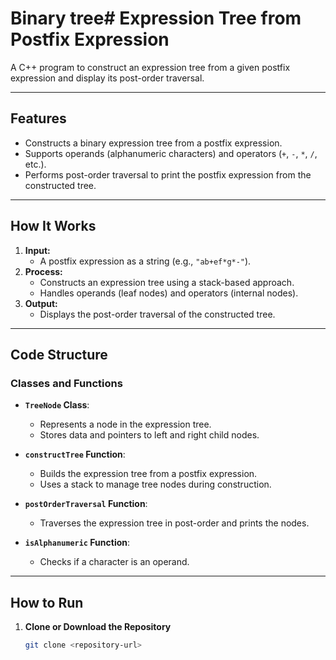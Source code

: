 # Binary tree# Expression Tree from Postfix Expression

A C++ program to construct an expression tree from a given postfix expression and display its post-order traversal.

---

## Features

- Constructs a binary expression tree from a postfix expression.
- Supports operands (alphanumeric characters) and operators (`+`, `-`, `*`, `/`, etc.).
- Performs post-order traversal to print the postfix expression from the constructed tree.

---

## How It Works

1. **Input:** 
   - A postfix expression as a string (e.g., `"ab+ef*g*-"`).
2. **Process:** 
   - Constructs an expression tree using a stack-based approach.
   - Handles operands (leaf nodes) and operators (internal nodes).
3. **Output:** 
   - Displays the post-order traversal of the constructed tree.

---

## Code Structure

### Classes and Functions
- **`TreeNode` Class**:
  - Represents a node in the expression tree.
  - Stores data and pointers to left and right child nodes.

- **`constructTree` Function**:
  - Builds the expression tree from a postfix expression.
  - Uses a stack to manage tree nodes during construction.

- **`postOrderTraversal` Function**:
  - Traverses the expression tree in post-order and prints the nodes.

- **`isAlphanumeric` Function**:
  - Checks if a character is an operand.

---

## How to Run

1. **Clone or Download the Repository**
   ```bash
   git clone <repository-url>
